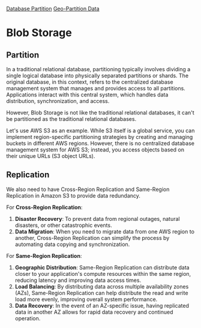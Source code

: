 [Database Partition](https://www.enjoyalgorithms.com/blog/data-partitioning-system-design-concept)
[Geo-Partition Data](https://dzone.com/articles/how-to-geo-partition-data-in-distributed-sql)

# Blob Storage
## Partition
In a traditional relational database, partitioning typically involves dividing a single logical database into physically separated partitions or shards. The original database, in this context, refers to the centralized database management system that manages and provides access to all partitions. Applications interact with this central system, which handles data distribution, synchronization, and access.

However, Blob Storage is not like the traditional relational databases, it can't be partitioned as the traditional relational databases.

Let's use AWS S3 as an example. While S3 itself is a global service, you can implement region-specific partitioning strategies by creating and managing buckets in different AWS regions. However, there is no centralized database management system for AWS S3; instead, you access objects based on their unique URLs (S3 object URLs).

## Replication
We also need to have Cross-Region Replication and Same-Region Replication in Amazon S3 to provide data redundancy.

For **Cross-Region Replication**:
1. **Disaster Recovery**: To prevent data from regional outages, natural disasters, or other catastrophic events.
2. **Data Migration**: When you need to migrate data from one AWS region to another, Cross-Region Replication can simplify the process by automating data copying and synchronization.

For **Same-Region Replication**:
1. **Geographic Distribution**: Same-Region Replication can distribute data closer to your application's compute resources within the same region, reducing latency and improving data access times.
2. **Load Balancing**: By distributing data across multiple availability zones (AZs), Same-Region Replication can help distribute the read and write load more evenly, improving overall system performance.
3. **Data Recovery**: In the event of an AZ-specific issue, having replicated data in another AZ allows for rapid data recovery and continued operation.
